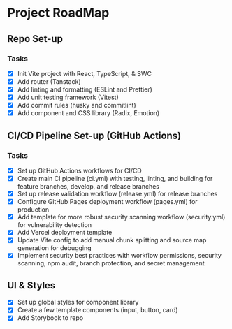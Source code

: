 # Project RoadMap

## Repo Set-up

### Tasks

- [x] Init Vite project with React, TypeScript, & SWC
- [x] Add router (Tanstack)
- [x] Add linting and formatting (ESLint and Prettier)
- [x] Add unit testing framework (Vitest)
- [x] Add commit rules (husky and commitlint)
- [x] Add component and CSS library (Radix, Emotion)

## CI/CD Pipeline Set-up (GitHub Actions)

### Tasks

- [x] Set up GitHub Actions workflows for CI/CD
- [x] Create main CI pipeline (ci.yml) with testing, linting, and building for feature branches, develop, and release branches
- [x] Set up release validation workflow (release.yml) for release branches
- [x] Configure GitHub Pages deployment workflow (pages.yml) for production
- [x] Add template for more robust security scanning workflow (security.yml) for vulnerability detection
- [x] Add Vercel deployment template
- [x] Update Vite config to add manual chunk splitting and source map generation for debugging
- [x] Implement security best practices with workflow permissions, security scanning, npm audit, branch protection, and secret management

## UI & Styles

- [x] Set up global styles for component library
- [x] Create a few template components (input, button, card)
- [x] Add Storybook to repo
